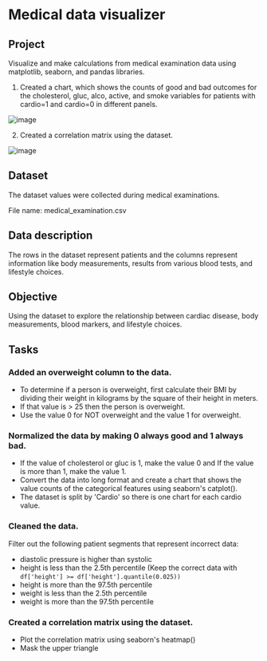 # Medical data visualizer

## Project

Visualize and make calculations from medical examination data using matplotlib, seaborn, and pandas libraries. 

1. Created a chart, which shows the counts of good and bad outcomes for the cholesterol, gluc, alco, active, and smoke variables for patients with cardio=1 and cardio=0 in different panels.

![image](https://user-images.githubusercontent.com/7541585/215342972-57fb21cb-8235-44ab-b13f-3fe8f3256ee0.png)

2. Created a correlation matrix using the dataset.

![image](https://user-images.githubusercontent.com/7541585/215343116-c2de7385-849a-4784-87af-7c2873921829.png)


## Dataset

The dataset values were collected during medical examinations.

File name: medical_examination.csv

## Data description

The rows in the dataset represent patients and the columns represent information like body measurements, results from various blood tests, and lifestyle choices. 

## Objective

Using the dataset to explore the relationship between cardiac disease, body measurements, blood markers, and lifestyle choices.

## Tasks

### Added an overweight column to the data. 

- To determine if a person is overweight, first calculate their BMI by dividing their weight in kilograms by the square of their height in meters. 
- If that value is > 25 then the person is overweight. 
- Use the value 0 for NOT overweight and the value 1 for overweight.

### Normalized the data by making 0 always good and 1 always bad. 

- If the value of cholesterol or gluc is 1, make the value 0 and If the value is more than 1, make the value 1.
- Convert the data into long format and create a chart that shows the value counts of the categorical features using seaborn's catplot(). 
- The dataset is split by 'Cardio' so there is one chart for each cardio value. 

### Cleaned the data. 

Filter out the following patient segments that represent incorrect data:

- diastolic pressure is higher than systolic 
- height is less than the 2.5th percentile (Keep the correct data with `df['height'] >= df['height'].quantile(0.025))`
- height is more than the 97.5th percentile
- weight is less than the 2.5th percentile
- weight is more than the 97.5th percentile

### Created a correlation matrix using the dataset. 

- Plot the correlation matrix using seaborn's heatmap()
- Mask the upper triangle
